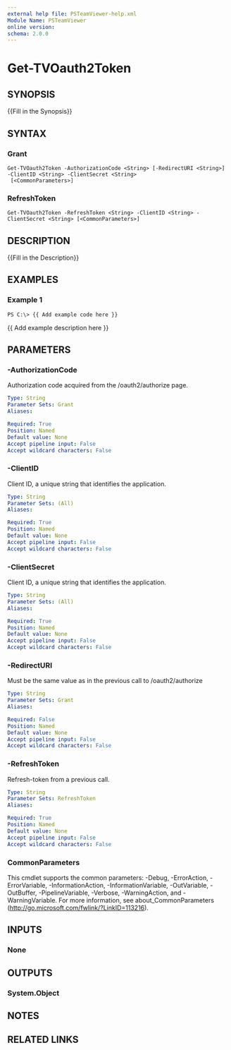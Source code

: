 ```yaml
---
external help file: PSTeamViewer-help.xml
Module Name: PSTeamViewer
online version: 
schema: 2.0.0
---
```


# Get-TVOauth2Token

## SYNOPSIS
{{Fill in the Synopsis}}

## SYNTAX

### Grant
```
Get-TVOauth2Token -AuthorizationCode <String> [-RedirectURI <String>] -ClientID <String> -ClientSecret <String>
 [<CommonParameters>]
```

### RefreshToken
```
Get-TVOauth2Token -RefreshToken <String> -ClientID <String> -ClientSecret <String> [<CommonParameters>]
```

## DESCRIPTION
{{Fill in the Description}}

## EXAMPLES

### Example 1
```
PS C:\> {{ Add example code here }}
```

{{ Add example description here }}

## PARAMETERS

### -AuthorizationCode
Authorization code acquired from the /oauth2/authorize page.

```yaml
Type: String
Parameter Sets: Grant
Aliases: 

Required: True
Position: Named
Default value: None
Accept pipeline input: False
Accept wildcard characters: False
```

### -ClientID
Client ID, a unique string that identifies the application.

```yaml
Type: String
Parameter Sets: (All)
Aliases: 

Required: True
Position: Named
Default value: None
Accept pipeline input: False
Accept wildcard characters: False
```

### -ClientSecret
Client ID, a unique string that identifies the application.

```yaml
Type: String
Parameter Sets: (All)
Aliases: 

Required: True
Position: Named
Default value: None
Accept pipeline input: False
Accept wildcard characters: False
```

### -RedirectURI
Must be the same value as in the previous call to /oauth2/authorize

```yaml
Type: String
Parameter Sets: Grant
Aliases: 

Required: False
Position: Named
Default value: None
Accept pipeline input: False
Accept wildcard characters: False
```

### -RefreshToken
Refresh-token from a previous call.

```yaml
Type: String
Parameter Sets: RefreshToken
Aliases: 

Required: True
Position: Named
Default value: None
Accept pipeline input: False
Accept wildcard characters: False
```

### CommonParameters
This cmdlet supports the common parameters: -Debug, -ErrorAction, -ErrorVariable, -InformationAction, -InformationVariable, -OutVariable, -OutBuffer, -PipelineVariable, -Verbose, -WarningAction, and -WarningVariable. For more information, see about_CommonParameters (http://go.microsoft.com/fwlink/?LinkID=113216).

## INPUTS

### None

## OUTPUTS

### System.Object

## NOTES

## RELATED LINKS

